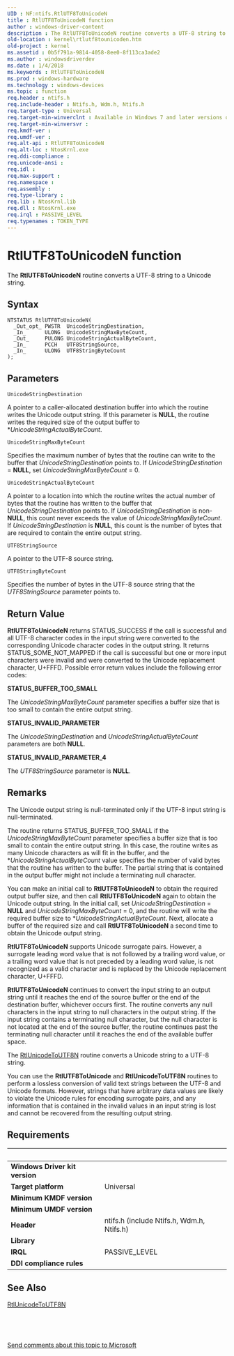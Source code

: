```yaml
---
UID : NF:ntifs.RtlUTF8ToUnicodeN
title : RtlUTF8ToUnicodeN function
author : windows-driver-content
description : The RtlUTF8ToUnicodeN routine converts a UTF-8 string to a Unicode string.
old-location : kernel\rtlutf8tounicoden.htm
old-project : kernel
ms.assetid : 0b5f791a-9814-4058-8ee0-8f113ca3ade2
ms.author : windowsdriverdev
ms.date : 1/4/2018
ms.keywords : RtlUTF8ToUnicodeN
ms.prod : windows-hardware
ms.technology : windows-devices
ms.topic : function
req.header : ntifs.h
req.include-header : Ntifs.h, Wdm.h, Ntifs.h
req.target-type : Universal
req.target-min-winverclnt : Available in Windows 7 and later versions of Windows.
req.target-min-winversvr : 
req.kmdf-ver : 
req.umdf-ver : 
req.alt-api : RtlUTF8ToUnicodeN
req.alt-loc : NtosKrnl.exe
req.ddi-compliance : 
req.unicode-ansi : 
req.idl : 
req.max-support : 
req.namespace : 
req.assembly : 
req.type-library : 
req.lib : NtosKrnl.lib
req.dll : NtosKrnl.exe
req.irql : PASSIVE_LEVEL
req.typenames : TOKEN_TYPE
---
```



# RtlUTF8ToUnicodeN function
The <b>RtlUTF8ToUnicodeN</b> routine converts a UTF-8 string to a Unicode string.

## Syntax

````
NTSTATUS RtlUTF8ToUnicodeN(
  _Out_opt_ PWSTR  UnicodeStringDestination,
  _In_      ULONG  UnicodeStringMaxByteCount,
  _Out_     PULONG UnicodeStringActualByteCount,
  _In_      PCCH   UTF8StringSource,
  _In_      ULONG  UTF8StringByteCount
);
````

## Parameters

`UnicodeStringDestination`

A pointer to a caller-allocated destination buffer into which the routine writes the Unicode output string. If this parameter is <b>NULL</b>, the routine writes the required size of the output buffer to *<i>UnicodeStringActualByteCount</i>.

`UnicodeStringMaxByteCount`

Specifies the maximum number of bytes that the routine can write to the buffer that <i>UnicodeStringDestination</i> points to. If <i>UnicodeStringDestination</i> = <b>NULL</b>, set <i>UnicodeStringMaxByteCount</i> = 0.

`UnicodeStringActualByteCount`

A pointer to a location into which the routine writes the actual number of bytes that the routine has written to the buffer that <i>UnicodeStringDestination</i> points to. If <i>UnicodeStringDestination</i> is non-<b>NULL</b>, this count never exceeds the value of <i>UnicodeStringMaxByteCount</i>. If <i>UnicodeStringDestination</i> is <b>NULL</b>, this count is the number of bytes that are required to contain the entire output string.

`UTF8StringSource`

A pointer to the UTF-8 source string.

`UTF8StringByteCount`

Specifies the number of bytes in the UTF-8 source string that the <i>UTF8StringSource</i> parameter points to.


## Return Value

<b>RtlUTF8ToUnicodeN</b> returns STATUS_SUCCESS if the call is successful and all UTF-8 character codes in the input string were converted to the corresponding Unicode character codes in the output string. It returns STATUS_SOME_NOT_MAPPED if the call is successful but one or more input characters were invalid and were converted to the Unicode replacement character, U+FFFD. Possible error return values include the following error codes:
<dl>
<dt><b>STATUS_BUFFER_TOO_SMALL</b></dt>
</dl>The <i>UnicodeStringMaxByteCount</i> parameter specifies a buffer size that is too small to contain the entire output string. 
<dl>
<dt><b>STATUS_INVALID_PARAMETER</b></dt>
</dl>The <i>UnicodeStringDestination</i> and <i>UnicodeStringActualByteCount</i> parameters are both <b>NULL</b>. 
<dl>
<dt><b>STATUS_INVALID_PARAMETER_4</b></dt>
</dl>The <i>UTF8StringSource</i> parameter is <b>NULL</b>.

## Remarks

The Unicode output string is null-terminated only if the UTF-8 input string is null-terminated.

The routine returns STATUS_BUFFER_TOO_SMALL if the <i>UnicodeStringMaxByteCount</i> parameter specifies a buffer size that is too small to contain the entire output string. In this case, the routine writes as many Unicode characters as will fit in the buffer, and the *<i>UnicodeStringActualByteCount</i> value specifies the number of valid bytes that the routine has written to the buffer. The partial string that is contained in the output buffer might not include a terminating null character.

You can make an initial call to <b>RtlUTF8ToUnicodeN</b> to obtain the required output buffer size, and then call <b>RtlUTF8ToUnicodeN</b> again to obtain the Unicode output string. In the initial call, set <i>UnicodeStringDestination</i> = <b>NULL</b> and <i>UnicodeStringMaxByteCount</i> = 0, and the routine will write the required buffer size to *<i>UnicodeStringActualByteCount</i>. Next, allocate a buffer of the required size and call <b>RtlUTF8ToUnicodeN</b> a second time to obtain the Unicode output string.

<b>RtlUTF8ToUnicodeN</b> supports Unicode surrogate pairs. However, a surrogate leading word value that is not followed by a trailing word value, or a trailing word value that is not preceded by a leading word value, is not recognized as a valid character and is replaced by the Unicode replacement character, U+FFFD.

<b>RtlUTF8ToUnicodeN</b> continues to convert the input string to an output string until it reaches the end of the source buffer or the end of the destination buffer, whichever occurs first. The routine converts any null characters in the input string to null characters in the output string. If the input string contains a terminating null character, but the null character is not located at the end of the source buffer, the routine continues past the terminating null character until it reaches the end of the available buffer space.

The <a href="..\ntifs\nf-ntifs-rtlunicodetoutf8n.md">RtlUnicodeToUTF8N</a> routine converts a Unicode string to a UTF-8 string.

You can use the <b>RtlUTF8ToUnicode</b> and <b>RtlUnicodeToUTF8N</b> routines to perform a lossless conversion of valid text strings between the UTF-8 and Unicode formats. However, strings that have arbitrary data values are likely to violate the Unicode rules for encoding surrogate pairs, and any information that is contained in the invalid values in an input string is lost and cannot be recovered from the resulting output string.

## Requirements
| &nbsp; | &nbsp; |
| ---- |:---- |
| **Windows Driver kit version** |  |
| **Target platform** | Universal |
| **Minimum KMDF version** |  |
| **Minimum UMDF version** |  |
| **Header** | ntifs.h (include Ntifs.h, Wdm.h, Ntifs.h) |
| **Library** |  |
| **IRQL** | PASSIVE_LEVEL |
| **DDI compliance rules** |  |

## See Also

<dl>
<dt>
<a href="..\ntifs\nf-ntifs-rtlunicodetoutf8n.md">RtlUnicodeToUTF8N</a>
</dt>
</dl>
 

 

<a href="mailto:wsddocfb@microsoft.com?subject=Documentation%20feedback [kernel\kernel]:%20RtlUTF8ToUnicodeN routine%20 RELEASE:%20(1/4/2018)&amp;body=%0A%0APRIVACY STATEMENT%0A%0AWe use your feedback to improve the documentation. We don't use your email address for any other purpose, and we'll remove your email address from our system after the issue that you're reporting is fixed. While we're working to fix this issue, we might send you an email message to ask for more info. Later, we might also send you an email message to let you know that we've addressed your feedback.%0A%0AFor more info about Microsoft's privacy policy, see http://privacy.microsoft.com/en-us/default.aspx." title="Send comments about this topic to Microsoft">Send comments about this topic to Microsoft</a>